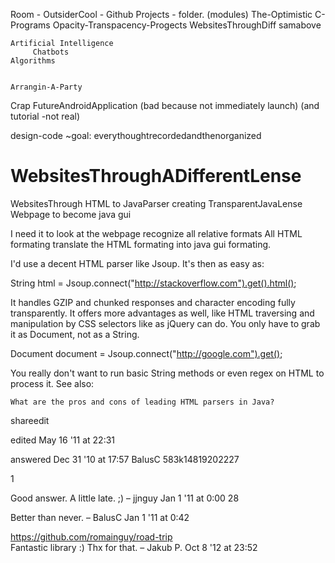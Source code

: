 Room	     - 
OutsiderCool - Github
Projects     - folder. (modules)
	The-Optimistic
	C-Programs
	Opacity-Transpacency-Progects
	WebsitesThroughDiff samabove

	Artificial Intelligence
	     Chatbots
	Algorithms


	Arrangin-A-Party
	
Crap
	FutureAndroidApplication
	(bad because not immediately launch)
	(and tutorial -not real)

design-code
~goal: everythoughtrecordedandthenorganized


# WebsitesThroughADifferentLense
WebsitesThrough HTML to JavaParser creating TransparentJavaLense
Webpage to become java gui

I need it to look at the webpage 
recognize all relative formats
All HTML formating
translate the HTML formating into java gui formating.











I'd use a decent HTML parser like Jsoup. It's then as easy as:

String html = Jsoup.connect("http://stackoverflow.com").get().html();

It handles GZIP and chunked responses and character encoding fully transparently. It offers more advantages as well, like HTML traversing and manipulation by CSS selectors like as jQuery can do. You only have to grab it as Document, not as a String.

Document document = Jsoup.connect("http://google.com").get();

You really don't want to run basic String methods or even regex on HTML to process it.
See also:

    What are the pros and cons of leading HTML parsers in Java?

shareedit
	
edited May 16 '11 at 22:31

	
answered Dec 31 '10 at 17:57
BalusC
583k14819202227
	
1 	 
	
Good answer. A little late. ;) –  jjnguy Jan 1 '11 at 0:00
28 	 
	
Better than never. –  BalusC Jan 1 '11 at 0:42
   	 
https://github.com/romainguy/road-trip	
Fantastic library :) Thx for that. –  Jakub P. Oct 8 '12 at 23:52 
